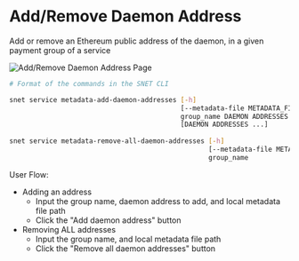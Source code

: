 # Add/Remove Daemon Address

Add or remove an Ethereum public address of the daemon, in a given payment group of a service

![Add/Remove Daemon Address Page](/assets/images/products/AIMarketplace/TUI/Screenshot2024-08-17at6.03.04PM.png)

```bash
# Format of the commands in the SNET CLI

snet service metadata-add-daemon-addresses [-h]
                                           [--metadata-file METADATA_FILE]
                                           group_name DAEMON ADDRESSES
                                           [DAEMON ADDRESSES ...]
                                           
snet service metadata-remove-all-daemon-addresses [-h]
                                                  [--metadata-file METADATA_FILE]
                                                  group_name
```

User Flow:

* Adding an address
  * Input the group name, daemon address to add, and local metadata file path
  * Click the "Add daemon address" button
* Removing ALL addresses
  * Input the group name, and local metadata file path
  * Click the "Remove all daemon addresses" button
